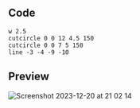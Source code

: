 ## Code
```
w 2.5
cutcircle 0 0 12 4.5 150
cutcircle 0 0 7 5 150
line -3 -4 -9 -10
```
## Preview
![Screenshot 2023-12-20 at 21 02 14](https://github.com/Mistium/Origin-OS/assets/92952823/9157a51a-0e47-4219-b753-d129d649287d)
